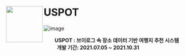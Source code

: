 # USPOT <img src="https://raw.githubusercontent.com/yejinleee/front/master/src/favicon.png" align=left width=100>

![image](https://user-images.githubusercontent.com/81412212/144614347-8afb03a0-1331-418b-a499-9a722a5412d4.png)
<div align=center>

**USPOT : 브이로그 속 장소 데이터 기반 여행지 추천 시스템**<br>
**개발 기간: 2021.07.05 ~ 2021.10.31**

</div>
<!-- http://uspot.site/ -->

